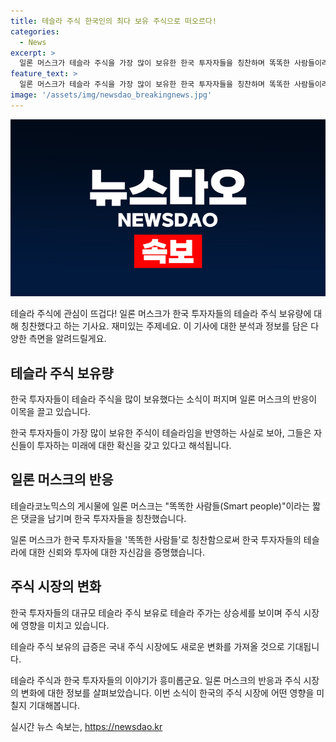```yaml
---
title: 테슬라 주식 한국인의 최다 보유 주식으로 떠오르다!
categories:
  - News
excerpt: >
  일론 머스크가 테슬라 주식을 가장 많이 보유한 한국 투자자들을 칭찬하며 똑똑한 사람들이라고 소감을 밝혔다. 테슬라코노믹스 X의 게시물에 따르면 한국 투자자들이 테슬라 주식을 가장 많이 보유하고 있으며, 이에 대한 일론 머스크의 반응이 기대된다. 해당 소식으로 테슬라 주식은 10일 연이은 상승을 기록하며 높은 관심을 받고 있다. 한국 투자자들의 테슬라 주식 보유액은 146억 7000만 달러에 이르며, 이는 약 20조 3000억원에 해당한다.
feature_text: >
  일론 머스크가 테슬라 주식을 가장 많이 보유한 한국 투자자들을 칭찬하며 똑똑한 사람들이라고 소감을 밝혔다. 테슬라코노믹스 X의 게시물에 따르면 한국 투자자들이 테슬라 주식을 가장 많이 보유하고 있으며, 이에 대한 일론 머스크의 반응이 기대된다. 해당 소식으로 테슬라 주식은 10일 연이은 상승을 기록하며 높은 관심을 받고 있다. 한국 투자자들의 테슬라 주식 보유액은 146억 7000만 달러에 이르며, 이는 약 20조 3000억원에 해당한다.
image: '/assets/img/newsdao_breakingnews.jpg'
---
```


<p><img src="/assets/img/newsdao_breakingnews.jpg" alt="cryptoinkorea 속보" /></p>

<p>테슬라 주식에 관심이 뜨겁다! 일론 머스크가 한국 투자자들의 테슬라 주식 보유량에 대해 칭찬했다고 하는 기사요. 재미있는 주제네요. 이 기사에 대한 분석과 정보를 담은 다양한 측면을 알려드릴게요.</p>

<h2 data-ke-size="size26">테슬라 주식 보유량</h2>

<p>한국 투자자들이 테슬라 주식을 많이 보유했다는 소식이 퍼지며 일론 머스크의 반응이 이목을 끌고 있습니다.</p>

<p data-ke-size="size16">한국 투자자들이 가장 많이 보유한 주식이 테슬라임을 반영하는 사실로 보아, 그들은 자신들이 투자하는 미래에 대한 확신을 갖고 있다고 해석됩니다.</p>

<h2 data-ke-size="size26">일론 머스크의 반응</h2>

<p>테슬라코노믹스의 게시물에 일론 머스크는 "똑똑한 사람들(Smart people)"이라는 짧은 댓글을 남기며 한국 투자자들을 칭찬했습니다.</p>

<p data-ke-size="size16">일론 머스크가 한국 투자자들을 '똑똑한 사람들'로 칭찬함으로써 한국 투자자들의 테슬라에 대한 신뢰와 투자에 대한 자신감을 증명했습니다.</p>

<h2 data-ke-size="size26">주식 시장의 변화</h2>

<p>한국 투자자들의 대규모 테슬라 주식 보유로 테슬라 주가는 상승세를 보이며 주식 시장에 영향을 미치고 있습니다.</p>

<p data-ke-size="size16">테슬라 주식 보유의 급증은 국내 주식 시장에도 새로운 변화를 가져올 것으로 기대됩니다.</p>

<p>테슬라 주식과 한국 투자자들의 이야기가 흥미롭군요. 일론 머스크의 반응과 주식 시장의 변화에 대한 정보를 살펴보았습니다. 이번 소식이 한국의 주식 시장에 어떤 영향을 미칠지 기대해봅니다.</p>
실시간 뉴스 속보는, <a href="https://newsdao.kr" rel="dofollow">https://newsdao.kr</a>


